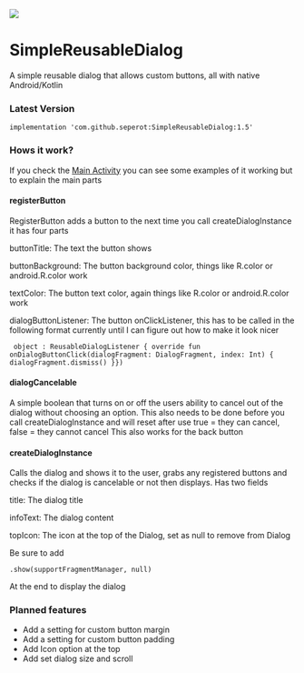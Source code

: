 [![](https://jitpack.io/v/seperot/SimpleReusableDialog.svg)](https://jitpack.io/#seperot/SimpleReusableDialog)
# SimpleReusableDialog
A simple reusable dialog that allows custom buttons, all with native Android/Kotlin

### Latest Version
`implementation 'com.github.seperot:SimpleReusableDialog:1.5'`

### Hows it work?
If you check the [Main Activity](app/src/main/java/dev/ijh/simplereusabledialog/MainActivity.kt) you can see some examples of it working but to explain the main parts

#### registerButton
RegisterButton adds a button to the next time you call createDialogInstance it has four parts

buttonTitle: The text the button shows

buttonBackground: The button background color, things like R.color or android.R.color work

textColor: The button text color, again things like R.color or android.R.color work

dialogButtonListener: The button onClickListener, this has to be called in the following format currently until I can figure out how to make it look nicer

` object : ReusableDialogListener {
                    override fun onDialogButtonClick(dialogFragment: DialogFragment, index: Int) {
                        dialogFragment.dismiss()
                    }})`
                    
#### dialogCancelable
A simple boolean that turns on or off the users ability to cancel out of the dialog without choosing an option. This also needs to be done before you call createDialogInstance and will reset after use
true = they can cancel, false = they cannot cancel
This also works for the back button

#### createDialogInstance
Calls the dialog and shows it to the user, grabs any registered buttons and checks if the dialog is cancelable or not then displays. Has two fields

title: The dialog title

infoText: The dialog content

topIcon: The icon at the top of the Dialog, set as null to remove from Dialog

Be sure to add

`.show(supportFragmentManager, null)`

At the end to display the dialog

### Planned features
* Add a setting for custom button margin
* Add a setting for custom button padding 
* Add Icon option at the top
* Add set dialog size and scroll    
